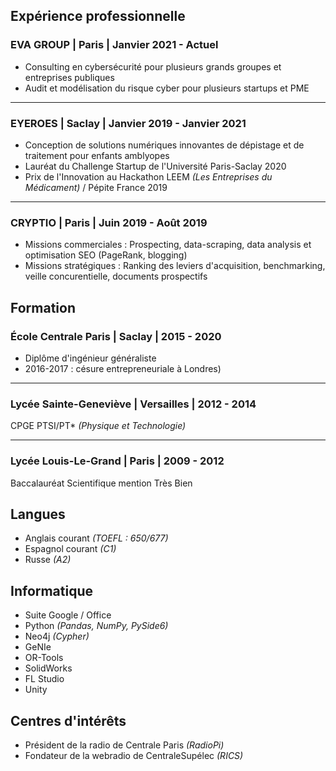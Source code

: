 ## Expérience professionnelle

### EVA GROUP | Paris | Janvier 2021 - Actuel

- Consulting en cybersécurité pour plusieurs grands groupes et entreprises publiques
- Audit et modélisation du risque cyber pour plusieurs startups et PME

---

### EYEROES | Saclay | Janvier 2019 - Janvier 2021

- Conception de solutions numériques innovantes de dépistage et de traitement pour enfants amblyopes
- Lauréat du Challenge Startup de l'Université Paris-Saclay 2020
- Prix de l'Innovation au Hackathon LEEM *(Les Entreprises du Médicament)* / Pépite France 2019

---

### CRYPTIO | Paris | Juin 2019 - Août 2019

- Missions commerciales : Prospecting, data-scraping, data analysis et optimisation SEO (PageRank, blogging)
- Missions stratégiques : Ranking des leviers d'acquisition, benchmarking, veille concurentielle, documents prospectifs

## Formation

### École Centrale Paris | Saclay | 2015 - 2020

- Diplôme d'ingénieur généraliste 
- 2016-2017 : césure entrepreneuriale à Londres)

---

### Lycée Sainte-Geneviève | Versailles | 2012 - 2014

CPGE PTSI/PT\* *(Physique et Technologie)*

---

### Lycée Louis-Le-Grand | Paris | 2009 - 2012

Baccalauréat Scientifique mention Très Bien

## Langues

- Anglais courant *(TOEFL : 650/677)*
- Espagnol courant *(C1)*
- Russe *(A2)*

## Informatique

- Suite Google / Office
- Python *(Pandas, NumPy, PySide6)* 
- Neo4j *(Cypher)* 
- GeNIe 
- OR-Tools 
- SolidWorks
- FL Studio 
- Unity

## Centres d'intérêts

- Président de la radio de Centrale Paris *(RadioPi)*
- Fondateur de la webradio de CentraleSupélec *(RICS)*
